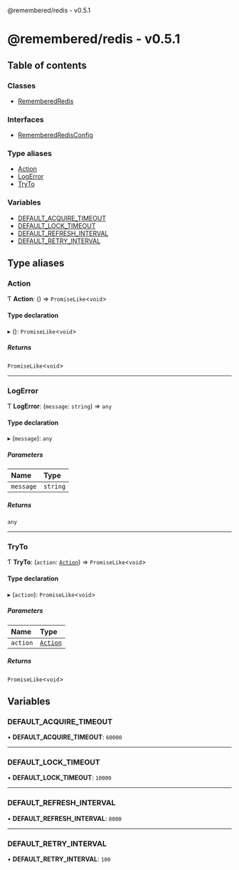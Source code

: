 @remembered/redis - v0.5.1

# @remembered/redis - v0.5.1

## Table of contents

### Classes

- [RememberedRedis](classes/RememberedRedis.md)

### Interfaces

- [RememberedRedisConfig](interfaces/RememberedRedisConfig.md)

### Type aliases

- [Action](README.md#action)
- [LogError](README.md#logerror)
- [TryTo](README.md#tryto)

### Variables

- [DEFAULT\_ACQUIRE\_TIMEOUT](README.md#default_acquire_timeout)
- [DEFAULT\_LOCK\_TIMEOUT](README.md#default_lock_timeout)
- [DEFAULT\_REFRESH\_INTERVAL](README.md#default_refresh_interval)
- [DEFAULT\_RETRY\_INTERVAL](README.md#default_retry_interval)

## Type aliases

### Action

Ƭ **Action**: () => `PromiseLike`<`void`\>

#### Type declaration

▸ (): `PromiseLike`<`void`\>

##### Returns

`PromiseLike`<`void`\>

___

### LogError

Ƭ **LogError**: (`message`: `string`) => `any`

#### Type declaration

▸ (`message`): `any`

##### Parameters

| Name | Type |
| :------ | :------ |
| `message` | `string` |

##### Returns

`any`

___

### TryTo

Ƭ **TryTo**: (`action`: [`Action`](README.md#action)) => `PromiseLike`<`void`\>

#### Type declaration

▸ (`action`): `PromiseLike`<`void`\>

##### Parameters

| Name | Type |
| :------ | :------ |
| `action` | [`Action`](README.md#action) |

##### Returns

`PromiseLike`<`void`\>

## Variables

### DEFAULT\_ACQUIRE\_TIMEOUT

• **DEFAULT\_ACQUIRE\_TIMEOUT**: ``60000``

___

### DEFAULT\_LOCK\_TIMEOUT

• **DEFAULT\_LOCK\_TIMEOUT**: ``10000``

___

### DEFAULT\_REFRESH\_INTERVAL

• **DEFAULT\_REFRESH\_INTERVAL**: ``8000``

___

### DEFAULT\_RETRY\_INTERVAL

• **DEFAULT\_RETRY\_INTERVAL**: ``100``

